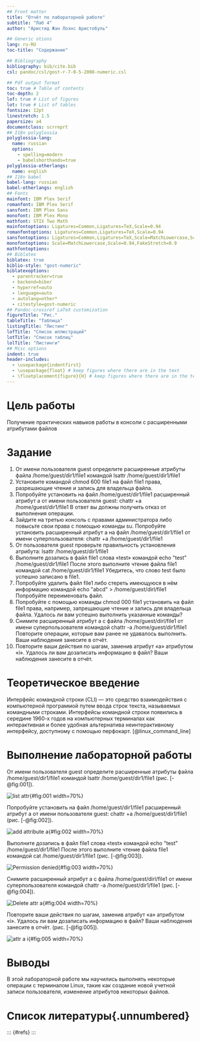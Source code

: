 ```yaml
---
## Front matter
title: "Отчёт по лабораторной работе"
subtitle: "Лаб 4"
author: "Аристид Жан Лоэнс Аристобуль"

## Generic otions
lang: ru-RU
toc-title: "Содержание"

## Bibliography
bibliography: bib/cite.bib
csl: pandoc/csl/gost-r-7-0-5-2008-numeric.csl

## Pdf output format
toc: true # Table of contents
toc-depth: 2
lof: true # List of figures
lot: true # List of tables
fontsize: 12pt
linestretch: 1.5
papersize: a4
documentclass: scrreprt
## I18n polyglossia
polyglossia-lang:
  name: russian
  options:
	- spelling=modern
	- babelshorthands=true
polyglossia-otherlangs:
  name: english
## I18n babel
babel-lang: russian
babel-otherlangs: english
## Fonts
mainfont: IBM Plex Serif
romanfont: IBM Plex Serif
sansfont: IBM Plex Sans
monofont: IBM Plex Mono
mathfont: STIX Two Math
mainfontoptions: Ligatures=Common,Ligatures=TeX,Scale=0.94
romanfontoptions: Ligatures=Common,Ligatures=TeX,Scale=0.94
sansfontoptions: Ligatures=Common,Ligatures=TeX,Scale=MatchLowercase,Scale=0.94
monofontoptions: Scale=MatchLowercase,Scale=0.94,FakeStretch=0.9
mathfontoptions:
## Biblatex
biblatex: true
biblio-style: "gost-numeric"
biblatexoptions:
  - parentracker=true
  - backend=biber
  - hyperref=auto
  - language=auto
  - autolang=other*
  - citestyle=gost-numeric
## Pandoc-crossref LaTeX customization
figureTitle: "Рис."
tableTitle: "Таблица"
listingTitle: "Листинг"
lofTitle: "Список иллюстраций"
lotTitle: "Список таблиц"
lolTitle: "Листинги"
## Misc options
indent: true
header-includes:
  - \usepackage{indentfirst}
  - \usepackage{float} # keep figures where there are in the text
  - \floatplacement{figure}{H} # keep figures where there are in the text
---
```


# Цель работы

Получение практических навыков работы в консоли с расширенными атрибутами файлов

# Задание

1. От имени пользователя guest определите расширенные атрибуты файла
   /home/guest/dir1/file1 командой
   lsattr /home/guest/dir1/file1
2. Установите командой
   chmod 600 file1
   на файл file1 права, разрешающие чтение и запись для владельца файла.
3. Попробуйте установить на файл /home/guest/dir1/file1 расширенный атрибут a от имени пользователя guest:
   chattr +a /home/guest/dir1/file1
   В ответ вы должны получить отказ от выполнения операции.
4. Зайдите на третью консоль с правами администратора либо повысьте
   свои права с помощью команды su. Попробуйте установить расширенный атрибут a на файл /home/guest/dir1/file1 от имени суперпользователя:
   chattr +a /home/guest/dir1/file1
5. От пользователя guest проверьте правильность установления атрибута:
   lsattr /home/guest/dir1/file1
6. Выполните дозапись в файл file1 слова «test» командой
   echo "test" /home/guest/dir1/file1
   После этого выполните чтение файла file1 командой
   cat /home/guest/dir1/file1
   Убедитесь, что слово test было успешно записано в file1.
7. Попробуйте удалить файл file1 либо стереть имеющуюся в нём информацию командой
   echo "abcd" > /home/guest/dirl/file1
   Попробуйте переименовать файл.
8. Попробуйте с помощью команды
   chmod 000 file1
   установить на файл file1 права, например, запрещающие чтение и запись для владельца файла. Удалось ли вам успешно выполнить указанные команды?
9. Снимите расширенный атрибут a с файла /home/guest/dirl/file1 от
   имени суперпользователя командой
   chattr -a /home/guest/dir1/file1
   Повторите операции, которые вам ранее не удавалось выполнить. Ваши
   наблюдения занесите в отчёт.
10. Повторите ваши действия по шагам, заменив атрибут «a» атрибутом «i».
    Удалось ли вам дозаписать информацию в файл? Ваши наблюдения занесите в отчёт.

# Теоретическое введение

Интерфейс командной строки (CLI) — это средство взаимодействия с компьютерной программой путем ввода строк текста, называемых командными строками. Интерфейсы командной строки появились в середине 1960-х годов на компьютерных терминалах как интерактивная и более удобная альтернатива неинтерактивному интерфейсу, доступному с помощью перфокарт.
[@linux_command_line]

# Выполнение лабораторной работы

От имени пользователя guest определите расширенные атрибуты файла
/home/guest/dir1/file1 командой
lsattr /home/guest/dir1/file1 (рис. [-@fig:001]).

![list attr](image/img01.png){#fig:001 width=70%}

Попробуйте установить на файл /home/guest/dir1/file1 расширенный атрибут a от имени пользователя guest:
chattr +a /home/guest/dir1/file1 (рис. [-@fig:002]).

![add attribute a](image/img01.png){#fig:002 width=70%}

Выполните дозапись в файл file1 слова «test» командой
echo "test" /home/guest/dir1/file1
После этого выполните чтение файла file1 командой
cat /home/guest/dir1/file1 (рис. [-@fig:003]).

![Permission denied](image/img01.png){#fig:003 width=70%}

Снимите расширенный атрибут a с файла /home/guest/dirl/file1 от имени суперпользователя командой
chattr -a /home/guest/dir1/file1 (рис. [-@fig:004]).

![Delete attr a](image/img03.png){#fig:004 width=70%}

Повторите ваши действия по шагам, заменив атрибут «a» атрибутом «i».
Удалось ли вам дозаписать информацию в файл? Ваши наблюдения занесите в отчёт. (рис. [-@fig:005]).

![attr a i](image/img04.png){#fig:005 width=70%}

# Выводы

В этой лабораторной работе мы научились выполнять некоторые операции с терминалом Linux, такие как создание новой учетной записи пользователя, изменение атрибутов некоторых файлов.

# Список литературы{.unnumbered}

::: {#refs}
:::
